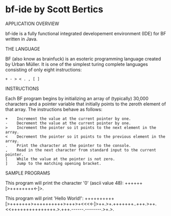 bf-ide
by Scott Bertics
======

APPLICATION OVERVIEW

bf-ide is a fully functional integrated developement environment (IDE) for BF written in Java.

THE LANGUAGE

BF (also know as brainfuck) is an esoteric programming language created by Urban Müller.
It is one of the simplest turing complete languages consisting of only eight instructions:

    + - > < . , [ ]

INSTRUCTIONS

Each BF program begins by initializing an array of (typically) 30,000 characters and a pointer
variable that initially points to the zeroth element of that array.  The instructions behave as follows:

    +    Increment the value at the current pointer by one.
    -    Decrement the value at the current pointer by one.
    >    Increment the pointer so it points to the next element in the array.
    <    Decrement the pointer so it points to the previous element in the array.
    .    Print the character at the pointer to the console.
    ,    Read in the next character from standard input to the current pointer.
    [    While the value at the pointer is not zero.
    ]    Jump to the matching opening bracket.

SAMPLE PROGRAMS

This program will print the character '0' (ascii value 48):
++++++[>++++++++<-]>.

This program will print 'Hello World!':
++++++++++[>+++++++>++++++++++>+++>+<<<<-]>++.>+.+++++++..+++.>++.<<+++++++++++++++.>.+++.------.--------.>+.>.
